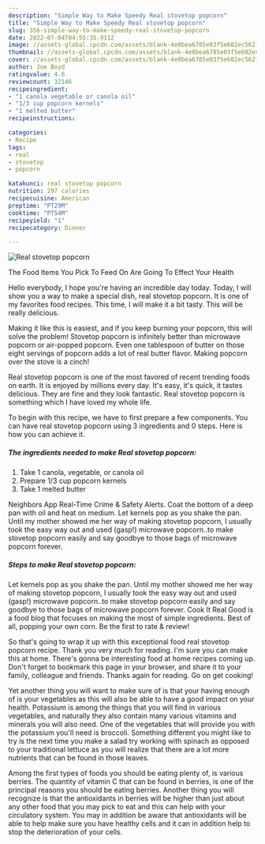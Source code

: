 ```yaml
---
description: "Simple Way to Make Speedy Real stovetop popcorn"
title: "Simple Way to Make Speedy Real stovetop popcorn"
slug: 356-simple-way-to-make-speedy-real-stovetop-popcorn
date: 2022-07-04T04:55:35.911Z
image: //assets-global.cpcdn.com/assets/blank-4e0bea6785e03f5e602ec562f230caae08da540cada707380b4fe1bbebba43da.png
thumbnail: //assets-global.cpcdn.com/assets/blank-4e0bea6785e03f5e602ec562f230caae08da540cada707380b4fe1bbebba43da.png
cover: //assets-global.cpcdn.com/assets/blank-4e0bea6785e03f5e602ec562f230caae08da540cada707380b4fe1bbebba43da.png
author: Joe Boyd
ratingvalue: 4.6
reviewcount: 32146
recipeingredient:
- "1 canola vegetable or canola oil"
- "1/3 cup popcorn kernels"
- "1 melted butter"
recipeinstructions:

categories:
- Recipe
tags:
- real
- stovetop
- popcorn

katakunci: real stovetop popcorn 
nutrition: 297 calories
recipecuisine: American
preptime: "PT29M"
cooktime: "PT54M"
recipeyield: "1"
recipecategory: Dinner

---
```



![Real stovetop popcorn](//assets-global.cpcdn.com/assets/blank-4e0bea6785e03f5e602ec562f230caae08da540cada707380b4fe1bbebba43da.png)

The Food Items You Pick To Feed On Are Going To Effect Your Health

Hello everybody, I hope you're having an incredible day today. Today, I will show you a way to make a special dish, real stovetop popcorn. It is one of my favorites food recipes. This time, I will make it a bit tasty. This will be really delicious.

Making it like this is easiest, and if you keep burning your popcorn, this will solve the problem! Stovetop popcorn is infinitely better than microwave popcorn or air-popped popcorn. Even one tablespoon of butter on those eight servings of popcorn adds a lot of real butter flavor. Making popcorn over the stove is a cinch!

Real stovetop popcorn is one of the most favored of recent trending foods on earth. It is enjoyed by millions every day. It's easy, it's quick, it tastes delicious. They are fine and they look fantastic. Real stovetop popcorn is something which I have loved my whole life.


To begin with this recipe, we have to first prepare a few components. You can have real stovetop popcorn using 3 ingredients and 0 steps. Here is how you can achieve it.

<!--inarticleads1-->

##### The ingredients needed to make Real stovetop popcorn:

1. Take 1 canola, vegetable, or canola oil
1. Prepare 1/3 cup popcorn kernels
1. Take 1 melted butter


Neighbors App Real-Time Crime &amp; Safety Alerts. Coat the bottom of a deep pan with oil and heat on medium. Let kernels pop as you shake the pan. Until my mother showed me her way of making stovetop popcorn, I usually took the easy way out and used (gasp!) microwave popcorn..to make stovetop popcorn easily and say goodbye to those bags of microwave popcorn forever. 

<!--inarticleads2-->

##### Steps to make Real stovetop popcorn:



Let kernels pop as you shake the pan. Until my mother showed me her way of making stovetop popcorn, I usually took the easy way out and used (gasp!) microwave popcorn..to make stovetop popcorn easily and say goodbye to those bags of microwave popcorn forever. Cook It Real Good is a food blog that focuses on making the most of simple ingredients. Best of all, popping your own corn. Be the first to rate &amp; review! 

So that's going to wrap it up with this exceptional food real stovetop popcorn recipe. Thank you very much for reading. I'm sure you can make this at home. There's gonna be interesting food at home recipes coming up. Don't forget to bookmark this page in your browser, and share it to your family, colleague and friends. Thanks again for reading. Go on get cooking!

Yet another thing you will want to make sure of is that your having enough of is your vegetables as this will also be able to have a good impact on your health. Potassium is among the things that you will find in various vegetables, and naturally they also contain many various vitamins and minerals you will also need. One of the vegetables that will provide you with the potassium you'll need is broccoli. Something different you might like to try is the next time you make a salad try working with spinach as opposed to your traditional lettuce as you will realize that there are a lot more nutrients that can be found in those leaves.

Among the first types of foods you should be eating plenty of, is various berries. The quantity of vitamin C that can be found in berries, is one of the principal reasons you should be eating berries. Another thing you will recognize is that the antioxidants in berries will be higher than just about any other food that you may pick to eat and this can help with your circulatory system. You may in addition be aware that antioxidants will be able to help make sure you have healthy cells and it can in addition help to stop the deterioration of your cells.
